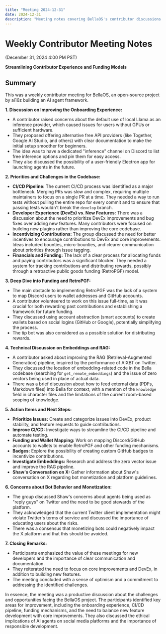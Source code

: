 ```yaml
---
title: "Meeting 2024-12-31"
date: 2024-12-31
description: "Meeting notes covering BellaOS's contributor discussions on improving developer onboarding, CI/CD pipelines, funding models, and technical improvements to the core platform."
---
```


# Weekly Contributor Meeting Notes

(December 31, 2024 4:00 PM PST)

**Streamlining Contributor Experience and Funding Models**


## Summary

This was a weekly contributor meeting for BellaOS, an open-source project by ai16z building an AI agent framework.

**1. Discussion on Improving the Onboarding Experience:**

*   A contributor raised concerns about the default use of local Llama as an inference provider, which caused issues for users without GPUs or sufficient hardware.
*   They proposed offering alternative free API providers (like Together, Google AI Studio, and others) with clear documentation to make the initial setup smoother for beginners.
*   The idea was to have a dedicated "inference" channel on Discord to list free inference options and pin them for easy access.
*   They also discussed the possibility of a user-friendly Electron app for launching agents in the future.

**2. Priorities and Challenges in the Codebase:**

*   **CI/CD Pipeline:** The current CI/CD process was identified as a major bottleneck. Merging PRs was slow and complex, requiring multiple maintainers to focus on a single PR at a time. They needed a way to run tests without pulling the entire repo for every commit and to ensure that passing tests wouldn't break the `develop` branch.
*   **Developer Experience (DevEx) vs. New Features:** There was a discussion about the need to prioritize DevEx improvements and bug fixes over adding new features. Many contributors were focused on building new plugins rather than improving the core codebase.
*   **Incentivizing Contributions:** The group discussed the need for better incentives to encourage contributions to DevEx and core improvements. Ideas included bounties, micro-bounties, and clearer communication about priorities through issue tagging.
*   **Financials and Funding:** The lack of a clear process for allocating funds and paying contributors was a significant blocker. They needed a system for tracking contributions and distributing rewards, possibly through a retroactive public goods funding (RetroPGF) model.

**3. Deep Dive into Funding and RetroPGF:**

*   The main obstacle to implementing RetroPGF was the lack of a system to map Discord users to wallet addresses and GitHub accounts.
*   A contributor volunteered to work on this issue full-time, as it was crucial for both rewarding past contributions and establishing a framework for future funding.
*   They discussed using account abstraction (smart accounts) to create wallets based on social logins (GitHub or Google), potentially simplifying the process.
*   The tip bot was also considered as a possible solution for distributing rewards.

**4. Technical Discussion on Embeddings and RAG:**

*   A contributor asked about improving the RAG (Retrieval-Augmented Generation) pipeline, inspired by the performance of AIXBT on Twitter.
*   They discussed the location of embedding-related code in the Bella codebase (searching for `get_remote_embeddings`) and the issue of zero vectors being used in place of actual data.
*   There was a brief discussion about how to feed external data (PDFs, Markdown files) into Bella for context, with a mention of the `knowledge` field in character files and the limitations of the current room-based scoping of knowledge.

**5. Action Items and Next Steps:**

*   **Prioritize Issues:** Create and categorize issues into DevEx, product stability, and feature requests to guide contributions.
*   **Improve CI/CD:** Investigate ways to streamline the CI/CD pipeline and automate testing.
*   **Funding and Wallet Mapping:** Work on mapping Discord/GitHub accounts to wallets to enable RetroPGF and other funding mechanisms.
*   **Badges:** Explore the possibility of creating custom GitHub badges to incentivize contributions.
*   **Investigate Embeddings:** Research and address the zero vector issue and improve the RAG pipeline.
*   **Shaw's Conversation on X:** Gather information about Shaw's conversation on X regarding bot monetization and platform guidelines.

**6. Concerns about Bot Behavior and Monetization:**

*   The group discussed Shaw's concerns about agents being used as "reply guys" on Twitter and the need to be good stewards of the platform.
*   They acknowledged that the current Twitter client implementation might violate Twitter's terms of service and discussed the importance of educating users about the risks.
*   There was a consensus that monetizing bots could negatively impact the X platform and that this should be avoided.

**7. Closing Remarks:**

*   Participants emphasized the value of these meetings for new developers and the importance of clear communication and documentation.
*   They reiterated the need to focus on core improvements and DevEx, in addition to building new features.
*   The meeting concluded with a sense of optimism and a commitment to addressing the identified challenges.

In essence, the meeting was a productive discussion about the challenges and opportunities facing the BellaOS project. The participants identified key areas for improvement, including the onboarding experience, CI/CD pipeline, funding mechanisms, and the need to balance new feature development with core improvements. They also discussed the ethical implications of AI agents on social media platforms and the importance of responsible development.
